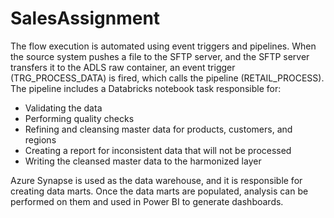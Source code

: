 # SalesAssignment

The flow execution is automated using event triggers and pipelines. When the source system pushes a file to the SFTP server, and the SFTP server transfers it to the ADLS raw container, an event trigger (TRG_PROCESS_DATA) is fired, which calls the pipeline (RETAIL_PROCESS). The pipeline includes a Databricks notebook task responsible for:
- Validating the data
- Performing quality checks
- Refining and cleansing master data for products, customers, and regions
- Creating a report for inconsistent data that will not be processed
- Writing the cleansed master data to the harmonized layer

Azure Synapse is used as the data warehouse, and it is responsible for creating data marts. Once the data marts are populated, analysis can be performed on them and used in Power BI to generate dashboards.
